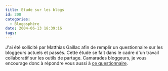 ```yaml
---
title: Etude sur les blogs
id: 208
categories:
  - Blogosphère
date: 2004-06-13 18:39:16
tags:
---
```


J'ai été sollicité par Matthias Gaillac afin de remplir un questionnaire sur les bloggeurs actuels et passés. Cette étude se fait dans le cadre d'un travail collaboratif sur les outils de partage. Camarades bloggeurs, je vous encourage donc à répondre vous aussi à [ce questionnaire](http://www.french-touch.co.uk/questionnaire/formulaire.htm).